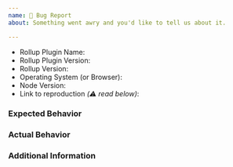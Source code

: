 ```yaml
---
name: 🐞 Bug Report
about: Something went awry and you'd like to tell us about it.

---
```


<!--
  ⚡️ katchow! We 💛 issues.

  🚨 Your issue will be CLOSED if:
     - This template is removed
     - Parts of this template are removed

  👉🏽 Need help or tech support? Please don't open an issue!
  Head to https://is.gd/rollup_chat or https://stackoverflow.com/questions/tagged/rollupjs

  ❤️ Rollup? Please consider supporting our collective:
  👉 https://opencollective.com/rollup/donate
-->

- Rollup Plugin Name: <!-- the plugin(s) this issue is about -->
- Rollup Plugin Version:
- Rollup Version:
- Operating System (or Browser):
- Node Version:
- Link to reproduction _(⚠️ read below)_:

<!--
  🚨 Issues WITHOUT a valid reproduction WILL BE CLOSED!

  Please provide one by:
  1. Using the REPL.it plugin reproduction template at https://repl.it/@rollup/rollup-plugin-repro
  2. Provide a minimal repository link (Read https://git.io/fNzHA for instructions).
     Please use NPM for installing dependencies!
     These may take more time to triage than the other options.
  3. Using the Rollup REPL at https://rollupjs.org/repl/

  ⚠️ ZIP Files are unsafe and maintainers will NOT download them.
-->


### Expected Behavior


### Actual Behavior


### Additional Information

<!--
  Most issues can be expressed or demonstrated through the REPL or a repository.
  However, the situation may arise where some small code snippets also need to
  be provided. In that situation, please add your code below using
  Fenced Code Blocks (https://help.github.com/articles/creating-and-highlighting-code-blocks/)
-->
